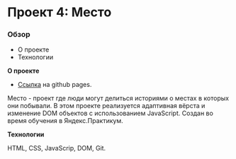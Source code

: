 # Проект 4: Место

### Обзор

* О проекте
* Технологии

**О проекте**

* [Ссылка](https://romansergichev.github.io/mesto/) на github pages.

Место - проект где люди могут делиться историями о местах в которых они побывали.
В этом проекте реализуется адаптивная вёрста и изменение DOM объектов с использованием JavaScript.
Cоздан во время обучения в Яндекс.Практикум.


**Технологии**

HTML, CSS, JavaScrip, DOM, Git.
